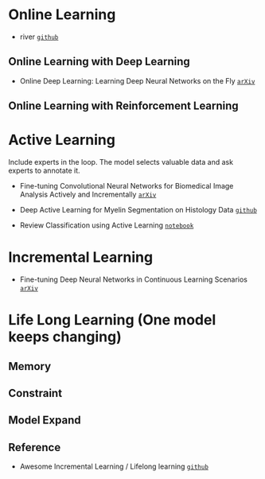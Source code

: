 # Online Learning

* river [`github`](https://github.com/online-ml/river)

## Online Learning with Deep Learning

* Online Deep Learning: Learning Deep Neural Networks on the Fly [`arXiv`](https://arxiv.org/abs/1711.03705)

## Online Learning with Reinforcement Learning

# Active Learning

Include experts in the loop. The model selects valuable data and ask experts to annotate it.

* Fine-tuning Convolutional Neural Networks for Biomedical Image Analysis Actively and Incrementally [`arXiv`](http://openaccess.thecvf.com/content_cvpr_2017/papers/Zhou_Fine-Tuning_Convolutional_Neural_CVPR_2017_paper.pdf)
* Deep Active Learning for Myelin Segmentation on Histology Data [`github`](https://github.com/neuropoly/deep-active-learning)

* Review Classification using Active Learning [`notebook`](https://keras.io/examples/nlp/active_learning_review_classification/)

# Incremental Learning

*  Fine-tuning Deep Neural Networks in Continuous Learning Scenarios [`arXiv`](https://pub.inf-cv.uni-jena.de/pdf/Kaeding16_FDN.pdf)

#  Life Long Learning (One model keeps changing)

## Memory

## Constraint

## Model Expand


## Reference 

* Awesome Incremental Learning / Lifelong learning [`github`](https://github.com/xialeiliu/Awesome-Incremental-Learning)
